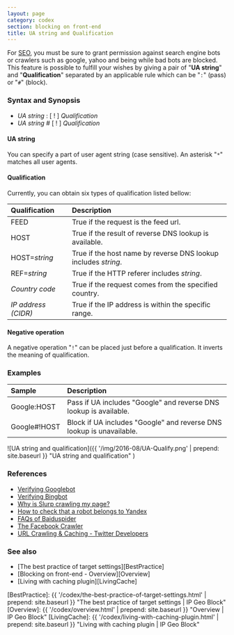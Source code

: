 ```yaml
---
layout: page
category: codex
section: blocking on front-end
title: UA string and Qualification
---
```


For [SEO][SEO-WIKI], you must be sure to grant permission against search engine 
bots or crawlers such as google, yahoo and being while bad bots are blocked. 
This feature is possible to fulfill your wishes by giving a pair of 
"**UA string**" and "**Qualification**" separated by an applicable rule which 
can be "`:`" (pass) or "`#`" (block).

### Syntax and Synopsis ###

* _UA string_ : [ ! ] _Qualification_
* _UA string_ # [ ! ] _Qualification_

#### UA string ####

You can specify a part of user agent string (case sensitive). An asterisk "`*`"
matches all user agents.

#### Qualification ####

Currently, you can obtain six types of qualification listed bellow:

| Qualification       | Description                                                    |
|:--------------------|:---------------------------------------------------------------|
| FEED                | True if the request is the feed url.                           |
| HOST                | True if the result of reverse DNS lookup is available.         |
| HOST=_string_       | True if the host name by reverse DNS lookup includes _string_. |
| REF=_string_        | True if the HTTP referer includes _string_.                    |
| _Country code_      | True if the request comes from the specified country.          |
| _IP address (CIDR)_ | True if the IP address is within the specific range.           |

#### Negative operation ####

A negative operation "`!`" can be placed just before a qualification. It inverts
the meaning of qualification.

### Examples ###

| Sample       | Description                                                          |
|:-------------|:---------------------------------------------------------------------|
| Google:HOST  | Pass  if UA includes "Google" and reverse DNS lookup is available.   |
| Google#!HOST | Block if UA includes "Google" and reverse DNS lookup is unavailable. |

![UA string and qualification]({{ '/img/2016-08/UA-Qualify.png' | prepend: site.baseurl }}
 "UA string and qualification"
)

### References ###

- [Verifying Googlebot](https://support.google.com/webmasters/answer/80553?hl=en "Verifying Googlebot - Search Console Help")
- [Verifying Bingbot](https://www.bing.com/webmaster/help/how-to-verify-bingbot-3905dc26 "How to Verify Bingbot - Bing Webmaster Tools")
- [Why is Slurp crawling my page?](https://help.yahoo.com/kb/SLN22600.html "Why is Slurp crawling my page? - Yahoo Help - SLN22600")
- [How to check that a robot belongs to Yandex](https://yandex.com/support/webmaster/robot-workings/check-yandex-robots.xml "How to check that a robot belongs to Yandex — Webmaster — Yandex.Support")
- [FAQs of Baiduspider](http://help.baidu.com/question?prod_en=master&class=Baiduspider#title_2 "Baidu customer service center - Master platform")
- [The Facebook Crawler](https://developers.facebook.com/docs/sharing/webmasters/crawler "Facebook Crawler - Sharing - Documentation - Facebook for Developers")
- [URL Crawling &amp; Caching - Twitter Developers](https://dev.twitter.com/cards/getting-started#crawling "Getting Started Guide - Twitter Developers")

### See also ###

- [The best practice of target settings][BestPractice]
- [Blocking on front-end - Overview][Overview]
- [Living with caching plugin][LivingCache]

[IP-Geo-Block]: https://wordpress.org/plugins/ip-geo-block/ "WordPress › IP Geo Block « WordPress Plugins"
[SEO-WIKI]:     https://en.wikipedia.org/wiki/Search_engine_optimization "Search engine optimization - Wikipedia"
[BestPractice]: {{ '/codex/the-best-practice-of-target-settings.html' | prepend: site.baseurl }} "The best practice of target settings | IP Geo Block"
[Overview]:     {{ '/codex/overview.html'                             | prepend: site.baseurl }} "Overview | IP Geo Block"
[LivingCache]:  {{ '/codex/living-with-caching-plugin.html'           | prepend: site.baseurl }} "Living with caching plugin | IP Geo Block"
